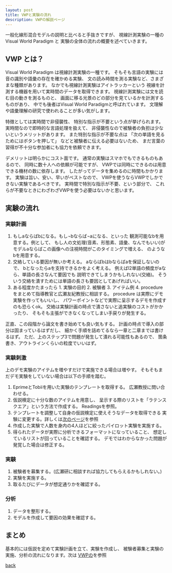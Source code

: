 ```yaml
---
layout: post
title: VWPと実験の流れ
description: VWPの解説ページ
---
```


一般化線形混合モデルの説明と比べると手抜きですが、
視線計測実験の一種のVisual World Paradigm と
実験の全体の流れの概要を述べていきます。

## VWP とは？

Visual World Paradigm は視線計測実験の一種です。
そもそも言語の実験には音の識別や語彙の存在を確かめる実験、
文の読み時間を測る実験など、さまざまな種類があります。
なかでも視線計測実験はアイトラッカーという
視線を計測する機器を用いて実時間のデータを取得できます。
視線計測実験には文を読む目の動きを測るものと、
画面に移る光景のどの部分を見ているかを計測するものがあり、
中でも後者はVisual World Paradigmと呼ばれています。
文理解や語彙理解の研究で使われることが多い気がします。

特徴としては実時間で非侵襲性、
特別な指示が不要という点が挙げられます。
実時間なので即時的な言語処理を扱えて、
非侵襲性なので被験者の負担は少ないというメリットがあります。
また特別な指示が不要な点は
「次の単語を見るためにはボタンを押して」
などと被験者に伝える必要はないため、
まだ言葉の習得が不十分な参加者にも協力を依頼できます。

デメリットは明らかにコスト面です。
通常の実験はスマホでもできるものもあるので、
同時に数十人への依頼が可能ですが、
VWPでは同時にできるのは用意できる機材の数に依存します。
したがってデータを集めるのに時間もかかります。
実験は旨い、安い、早いがベストなので、
VWPを使うならVWPでしかできない実験であるべきです。
実時間で特別な指示が不要、という部分で、
これらが不要なときにわざわざVWPを使う必要はないかと思います。

## 実験の流れ

### 実験計画

1. もしaならばbになる。もし¬bならば¬aになる、といった
   観測可能なbを用意する。例として、
   もし人の文処理(音素、形態素、語彙、なんでもいい)が
   モデルaならばこの画像への注視時間がこのタイミングで増える、
   のようなbを用意する。
1. 交絡している要因が無いか考える。
   aならばbはbならばaを保証しないので、
   bとなったらaを支持できるかをよく考える。
   例えばl2単語の頻度がaなら、単語の長さなんて要因でも
   説明できてしまうかもしれない(交絡)。
   そういう交絡を潰すためには単語の長さも要因としてあげればいい。
1. ある程度かたまったら 1. 実験の目的 2. 被験者 3. アイテム例 4. procedure
   をまとめて指導教官と広瀬友紀教授に相談する。
   procedure は実際にデモ実験を作ってもいいし、
   パワーポイントなどで実際に呈示するデモを作成すのも恐らくok。
   交絡は実験計画の時点で潰さないと追実験のコストがかかったり、
   そもそも主張ができなくなってしまい手戻りが発生する。

正直、この段階から論文を書き始めても良い気もする。
計画の時点で導入の部分は固まっているはずだし、
細かく手順を詰めてるなら一章と二章までは書けるはず。
ただ、上のステップ3で問題が発生して潰れる可能性もあるので、
箇条書き、アウトラインくらいの粒度でいいはず。

### 実験刺激

上のデモ実験のアイテムを増やすだけで実施できる場合は増やす。
そもそもまだデモ実験をしていない場合は以下の手順を踏む。

1. EprimeとTobiiを用いた実験のテンプレートを取得する。
   広瀬教授に問い合わせる。
1. 仮説検定に十分な数のアイテムを用意し、
   呈示する際のリストを「ラテンスクエア」という方法で作成する。
   Readingsを参照。
1. テンプレートを調整して自身の仮説検定に使えそうなデータを取得できる
   実験に変更する。詳しくは[次のページ](./5.md)を参照
1. 作成した実験で人数を身内の4人ほどに絞ったパイロット実験を実施する。
1. 得られたデータが実際に分析できるフォーマットになっていること、
   想定しているリストが回っていることを確認する。
   デモではわからなかった問題が発覚した場合は修正する。

### 実験

1. 被験者を募集する。(広瀬研に相談すれば協力してもらえるかもしれない。)
1. 実験を実施する。
1. 取るたびにデータが想定通りかを確認する。

### 分析

1. データを整形する。
1. モデルを作成して要因の効果を確認する。

## まとめ

基本的には仮説を定めて実験計画を立て、実験を作成し、
被験者募集と実験の実施、分析の流れになります。次は
[VWPの](./5.md)を参照

[back](./)
